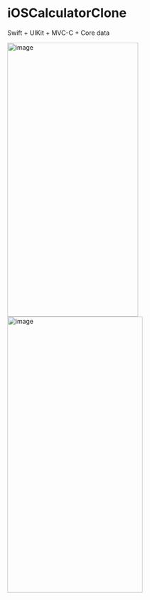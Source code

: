 # iOSCalculatorClone
Swift + UIKit + MVC-C + Core data

<img width="294" height="617" alt="image" src="https://github.com/user-attachments/assets/0cfb9328-280b-4510-b7cf-20dcb32675c5" />
<img width="304" height="622" alt="image" src="https://github.com/user-attachments/assets/d279e317-29a6-45f1-bdb7-12d37f6ce0eb" />
